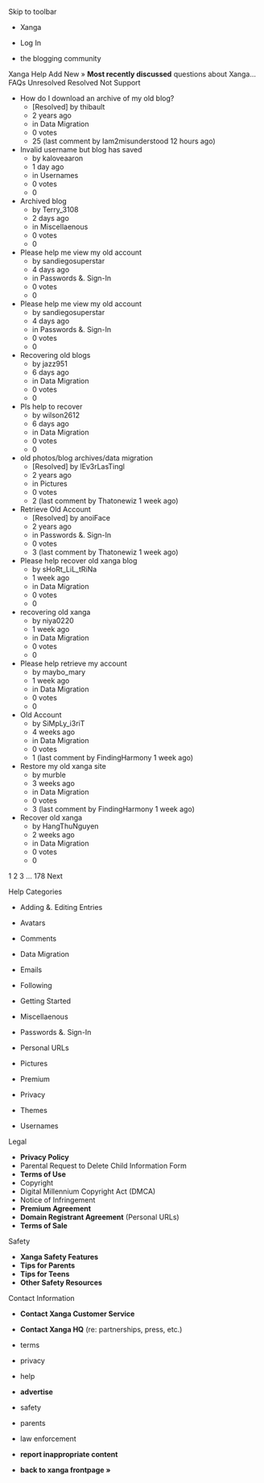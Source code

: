 Skip to toolbar

*   Xanga

*   Log In

*   the blogging community

Xanga Help Add New » **Most recently discussed** questions about Xanga… FAQs Unresolved Resolved Not Support

*   How do I download an archive of my old blog?
    *   \[Resolved\] by thibault
    *   2 years ago
    *   in Data Migration
    *   0 votes
    *   25 (last comment by Iam2misunderstood 12 hours ago)
*   Invalid username but blog has saved
    *   by kaloveaaron
    *   1 day ago
    *   in Usernames
    *   0 votes
    *   0
*   Archived blog
    *   by Terry\_3108
    *   2 days ago
    *   in Miscellaenous
    *   0 votes
    *   0
*   Please help me view my old account
    *   by sandiegosuperstar
    *   4 days ago
    *   in Passwords &. Sign-In
    *   0 votes
    *   0
*   Please help me view my old account
    *   by sandiegosuperstar
    *   4 days ago
    *   in Passwords &. Sign-In
    *   0 votes
    *   0
*   Recovering old blogs
    *   by jazz951
    *   6 days ago
    *   in Data Migration
    *   0 votes
    *   0
*   Pls help to recover
    *   by wilson2612
    *   6 days ago
    *   in Data Migration
    *   0 votes
    *   0
*   old photos/blog archives/data migration
    *   \[Resolved\] by lEv3rLasTingl
    *   2 years ago
    *   in Pictures
    *   0 votes
    *   2 (last comment by Thatonewiz 1 week ago)
*   Retrieve Old Account
    *   \[Resolved\] by anoiFace
    *   2 years ago
    *   in Passwords &. Sign-In
    *   0 votes
    *   3 (last comment by Thatonewiz 1 week ago)
*   Please help recover old xanga blog
    *   by sHoRt\_LiL\_tRiNa
    *   1 week ago
    *   in Data Migration
    *   0 votes
    *   0
*   recovering old xanga
    *   by niya0220
    *   1 week ago
    *   in Data Migration
    *   0 votes
    *   0
*   Please help retrieve my account
    *   by maybo\_mary
    *   1 week ago
    *   in Data Migration
    *   0 votes
    *   0
*   Old Account
    *   by SiMpLy\_i3riT
    *   4 weeks ago
    *   in Data Migration
    *   0 votes
    *   1 (last comment by FindingHarmony 1 week ago)
*   Restore my old xanga site
    *   by murble
    *   3 weeks ago
    *   in Data Migration
    *   0 votes
    *   3 (last comment by FindingHarmony 1 week ago)
*   Recover old xanga
    *   by HangThuNguyen
    *   2 weeks ago
    *   in Data Migration
    *   0 votes
    *   0

1 2 3 ... 178 Next

Help Categories

*   Adding &. Editing Entries
*   Avatars
*   Comments
*   Data Migration
*   Emails
*   Following
*   Getting Started
*   Miscellaenous

*   Passwords &. Sign-In
*   Personal URLs
*   Pictures
*   Premium
*   Privacy
*   Themes
*   Usernames

Legal

*   **Privacy Policy**
*   Parental Request to Delete Child Information Form
*   **Terms of Use**
*   Copyright
*   Digital Millennium Copyright Act (DMCA)
*   Notice of Infringement
*   **Premium Agreement**
*   **Domain Registrant Agreement** (Personal URLs)
*   **Terms of Sale**

Safety

*   **Xanga Safety Features**
*   **Tips for Parents**
*   **Tips for Teens**
*   **Other Safety Resources**

Contact Information

*   **Contact Xanga Customer Service**
*   **Contact Xanga HQ** (re: partnerships, press, etc.)

*   terms
*   privacy
*   help
*   **advertise**

*   safety
*   parents
*   law enforcement
*   **report inappropriate content**

*   **back to xanga frontpage »**